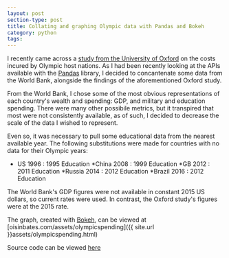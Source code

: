 ```yaml
---
layout: post
section-type: post
title: Collating and graphing Olympic data with Pandas and Bokeh
category: python 
tags: 
---
```


I recently came across a [study from the University of Oxford](http://ssrn.com/abstract=2804554) on the costs incured by Olympic host nations. 
As I had been recently looking at the APIs available with the [Pandas](http://pandas.pydata.org/) library, I decided to concantenate some data from the World Bank, alongside the findings of the aforementioned Oxford study.

From the World Bank, I chose some of the most obvious representations of each country's wealth and spending: GDP, and military and education spending. There were many other possibile metrics, but it transpired that most were not consistently available, as of such, I decided to decrease the scale of the data I wished to represent.

Even so, it was necessary to pull some educational data from the nearest available year. The following substitutions were made for countries with no data for their Olympic years: 
* US 1996 : 1995 Education
*China 2008 : 1999 Education
*GB 2012 : 2011 Education
*Russia 2014 : 2012 Education
*Brazil 2016 : 2012 Education

The World Bank's GDP figures were not available in constant 2015 US dollars, so current rates were used. In contrast, the Oxford study's figures were at the 2015 rate.



The graph, created with [Bokeh](http://bokeh.pydata.org/), can be viewed at [oisinbates.com/assets/olympicspending]({{ site.url }}assets/olympicspending.html)

Source code can be viewed [here](https://github.com/oisinBates/olympicSpendingPandasWorldBankAPI)